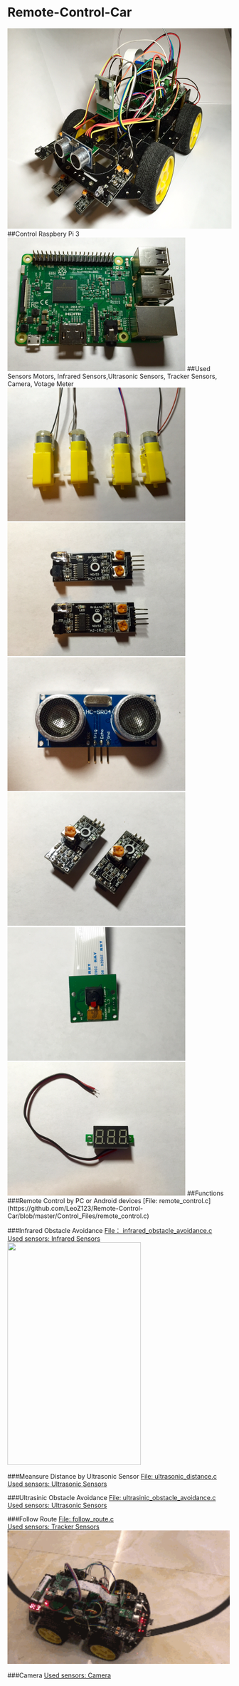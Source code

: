 # Remote-Control-Car
<img src="https://github.com/LeoZ123/Remote-Control-Car/blob/master/img/car.jpg" height="450px" width="650px">
##Control
Raspbery Pi 3 </br>
<img src="https://github.com/LeoZ123/Remote-Control-Car/blob/master/img/pi.jpg" height="300px" width="400px">
##Used Sensors
Motors, Infrared Sensors,Ultrasonic Sensors, Tracker Sensors, Camera, Votage Meter
<img src="https://github.com/LeoZ123/Remote-Control-Car/blob/master/img/motor.jpg" height="300px" width="400px">
<img src="https://github.com/LeoZ123/Remote-Control-Car/blob/master/img/infrared.jpg" height="300px" width="400px">
<img src="https://github.com/LeoZ123/Remote-Control-Car/blob/master/img/ultrasonic.jpg" height="300px" width="400px">
<img src="https://github.com/LeoZ123/Remote-Control-Car/blob/master/img/tracker.jpg" height="300px" width="400px">
<img src="https://github.com/LeoZ123/Remote-Control-Car/blob/master/img/camera.jpg" height="300px" width="400px">
<img src="https://github.com/LeoZ123/Remote-Control-Car/blob/master/img/votage_meter.jpg" height="300px" width="400px">
##Functions
###Remote Control by PC or Android devices
[File: remote_control.c](https://github.com/LeoZ123/Remote-Control-Car/blob/master/Control_Files/remote_control.c)

###Infrared Obstacle Avoidance
[File： infrared_obstacle_avoidance.c](https://github.com/LeoZ123/Remote-Control-Car/blob/master/Control_Files/infrared_obstacle_avoidance.c)</br>
[Used sensors: Infrared Sensors](https://github.com/LeoZ123/Remote-Control-Car/blob/master/img/infrared.jpg)</br>
<img src="https://github.com/LeoZ123/Remote-Control-Car/blob/master/img/Infrared.gif" height="500px" width="300px">

###Meansure Distance by Ultrasonic Sensor
[File: ultrasonic_distance.c](https://github.com/LeoZ123/Remote-Control-Car/blob/master/Control_Files/ultrasonic_distance.c)</br>
[Used sensors: Ultrasonic Sensors](https://github.com/LeoZ123/Remote-Control-Car/blob/master/img/ultrasonic.jpg)

###Ultrasinic Obstacle Avoidance
[File: ultrasinic_obstacle_avoidance.c](https://github.com/LeoZ123/Remote-Control-Car/blob/master/Control_Files/ultrasinic_obstacle_avoidance.c)</br>
[Used sensors: Ultrasonic Sensors](https://github.com/LeoZ123/Remote-Control-Car/blob/master/img/ultrasonic.jpg)

###Follow Route
[File: follow_route.c](https://github.com/LeoZ123/Remote-Control-Car/blob/master/Control_Files/follow_route.c)</br>
[Used sensors: Tracker Sensors](https://github.com/LeoZ123/Remote-Control-Car/blob/master/img/tracker.jpg)</br>
<img src="https://github.com/LeoZ123/Remote-Control-Car/blob/master/img/track.gif" height="300px" width="500px">

###Camera
[Used sensors: Camera](https://github.com/LeoZ123/Remote-Control-Car/blob/master/img/camera.jpg)
